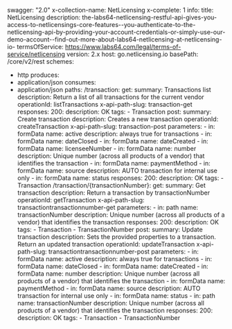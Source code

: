 swagger: "2.0"
x-collection-name: NetLicensing
x-complete: 1
info:
  title: NetLicensing
  description: the-labs64-netlicensing-restful-api-gives-you-access-to-netlicensings-core-features--you-authenticate-to-the-netlicensing-api-by-providing-your-account-credentials-or-simply-use-our-demo-account--find-out-more-about-labs64-netlicensing-at-netlicensing-io-
  termsOfService: https://www.labs64.com/legal/terms-of-service/netlicensing
  version: 2.x
host: go.netlicensing.io
basePath: /core/v2/rest
schemes:
- http
produces:
- application/json
consumes:
- application/json
paths:
  /transaction:
    get:
      summary: Transactions list
      description: Return a list of all transactions for the current vendor
      operationId: listTransactions
      x-api-path-slug: transaction-get
      responses:
        200:
          description: OK
      tags:
      - Transaction
    post:
      summary: Create transaction
      description: Creates a new transaction
      operationId: createTransaction
      x-api-path-slug: transaction-post
      parameters:
      - in: formData
        name: active
        description: always true for transactions
      - in: formData
        name: dateClosed
      - in: formData
        name: dateCreated
      - in: formData
        name: licenseeNumber
      - in: formData
        name: number
        description: Unique number (across all products of a vendor) that identifies
          the transaction
      - in: formData
        name: paymentMethod
      - in: formData
        name: source
        description: AUTO transaction for internal use only
      - in: formData
        name: status
      responses:
        200:
          description: OK
      tags:
      - Transaction
  /transaction/{transactionNumber}:
    get:
      summary: Get transaction
      description: Return a transaction by transactionNumber
      operationId: getTransaction
      x-api-path-slug: transactiontransactionnumber-get
      parameters:
      - in: path
        name: transactionNumber
        description: Unique number (across all products of a vendor) that identifies
          the transaction
      responses:
        200:
          description: OK
      tags:
      - Transaction
      - TransactionNumber
    post:
      summary: Update transaction
      description: Sets the provided properties to a transaction. Return an updated
        transaction
      operationId: updateTransaction
      x-api-path-slug: transactiontransactionnumber-post
      parameters:
      - in: formData
        name: active
        description: always true for transactions
      - in: formData
        name: dateClosed
      - in: formData
        name: dateCreated
      - in: formData
        name: number
        description: Unique number (across all products of a vendor) that identifies
          the transaction
      - in: formData
        name: paymentMethod
      - in: formData
        name: source
        description: AUTO transaction for internal use only
      - in: formData
        name: status
      - in: path
        name: transactionNumber
        description: Unique number (across all products of a vendor) that identifies
          the transaction
      responses:
        200:
          description: OK
      tags:
      - Transaction
      - TransactionNumber